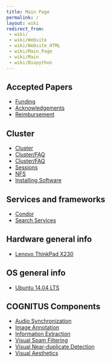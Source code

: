```yaml
---
title: Main Page
permalink: /
layout: wiki
redirect_from:
 - wiki/
 - wiki/Website
 - wiki/Website_HTML
 - wiki/Main_Page
 - wiki/Main
 - wiki/Biopython
---
```


## Accepted Papers

-   [Funding](/wiki/Funding "wikilink")
-   [Acknowledgements](/wiki/Acknowledgements "wikilink")
-   [Reimbursement](/wiki/Reimbursement "wikilink")

## Cluster

-   [Cluster](/wiki/Cluster "wikilink")
-   [Cluster/FAQ](/wiki/Cluster/FAQ "wikilink")
-   [Cluster/FAQ](/wiki/Cluster/Admin "wikilink")
-   [Sessions](/wiki/Sessions "wikilink")
-   [NFS](/wiki/NFS "wikilink")
-   [Installing Software](/wiki/Installing_Software "wikilink")

## Services and frameworks

-   [Condor](/wiki/Condor "wikilink")
-   [Search Services](/wiki/Search_Services "wikilink")

## Hardware general info

-   [Lenovo ThinkPad X230](/wiki/Lenovo_ThinkPad_X230 "wikilink")

## OS general info

-   [Ubuntu 14.04 LTS](/wiki/Ubuntu_14.04_LTS "wikilink")

## COGNITUS Components

-   [Audio Synchronization](/wiki/Audio_Synchronization "wikilink")
-   [Image Annotation](/wiki/Image_Annotation "wikilink")
-   [Information Extraction](/wiki/Information_Extraction "wikilink")
-   [Visual Spam Filtering](/wiki/Visual_Spam_Filtering "wikilink")
-   [Visual Near-duplicate
    Detection](/wiki/Visual_Near-duplicate_Detection "wikilink")
-   [Visual Aesthetics](/wiki/Visual_Aesthetics "wikilink")
